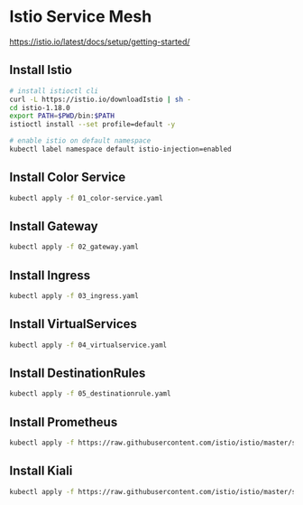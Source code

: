 # Istio Service Mesh
https://istio.io/latest/docs/setup/getting-started/

## Install Istio

```bash
# install istioctl cli
curl -L https://istio.io/downloadIstio | sh -
cd istio-1.18.0
export PATH=$PWD/bin:$PATH
istioctl install --set profile=default -y

# enable istio on default namespace
kubectl label namespace default istio-injection=enabled
```

## Install Color Service

```bash
kubectl apply -f 01_color-service.yaml
```

## Install Gateway

```bash
kubectl apply -f 02_gateway.yaml
```

## Install Ingress

```bash
kubectl apply -f 03_ingress.yaml
```

## Install VirtualServices

```bash
kubectl apply -f 04_virtualservice.yaml
```

## Install DestinationRules

```bash
kubectl apply -f 05_destinationrule.yaml
```

## Install Prometheus

```bash
kubectl apply -f https://raw.githubusercontent.com/istio/istio/master/samples/addons/prometheus.yaml
```


## Install Kiali

```bash
kubectl apply -f https://raw.githubusercontent.com/istio/istio/master/samples/addons/kiali.yaml
```

